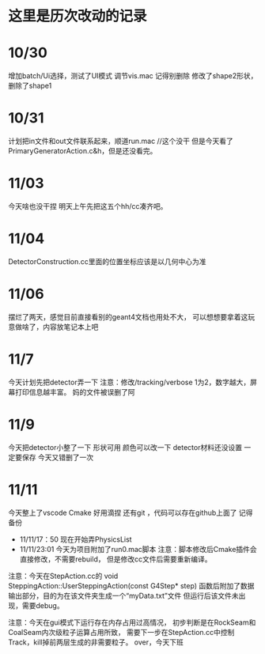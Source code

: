 # 这里是历次改动的记录
# 10/30
增加batch/Ui选择，测试了UI模式
调节vis.mac 记得别删除
修改了shape2形状，删除了shape1
# 10/31
计划把in文件和out文件联系起来，顺道run.mac //这个没干
但是今天看了PrimaryGeneratorAction.c&h，但是还没看完。
# 11/03
今天啥也没干捏
明天上午先把这五个hh/cc凑齐吧。
# 11/04
DetectorConstruction.cc里面的位置坐标应该是以几何中心为准
# 11/06
摆烂了两天，感觉目前直接看别的geant4文档也用处不大，
可以想想要拿着这玩意做啥了，内容放笔记本上吧
# 11/7
今天计划先把detector弄一下
注意：修改/tracking/verbose 1为2，数字越大，屏幕打印信息越丰富。
妈的文件被误删了阿
# 11/9
今天把detector小整了一下
形状可用
颜色可以改一下
detector材料还没设置
一定要保存
今天又错删了一次
# 11/11
今天整上了vscode Cmake 好用滴捏
还有git ，代码可以存在github上面了
记得备份
* 11/11/17：50 
现在开始弄PhysicsList
* 11/11/23:01
今天为项目附加了run0.mac脚本
注意：脚本修改后Cmake插件会直接修改，不需要rebuild，
但是修改cc文件后需要重新编译。

注意：今天在StepAction.cc的
void SteppingAction::UserSteppingAction(const G4Step* step)
函数后附加了数据输出部分，目的为在该文件夹生成一个“myData.txt”文件
但运行后该文件未出现，需要debug。

注意：今天在gui模式下运行存在内存占用过高情况，
初步判断是在RockSeam和CoalSeam内次级粒子运算占用所致，
需要下一步在StepAction.cc中控制Track，kill掉前两层生成的非需要粒子。
over，今天下班
